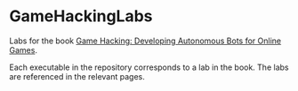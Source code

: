 # GameHackingLabs

Labs for the book [Game Hacking: Developing Autonomous Bots for Online Games](http://www.nostarch.com/gamehacking).

Each executable in the repository corresponds to a lab in the book. The labs are referenced in the relevant pages.
